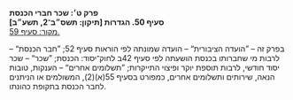 
**פרק ט׳: שכר חברי הכנסת**  
**סעיף 50. הגדרות [תיקון: תשס״ב־2, תשע״ב]**  
[מקור: סעיף 59. ](https://he.wikisource.org/wiki/חוק_הכנסת#סעיף_50)  

 בפרק זה –
”הועדה הציבורית“ – הועדה שמונתה לפי הוראות סעיף 52;
”חבר הכנסת“ – לרבות מי שחברותו בכנסת הושעתה לפי סעיף 42ב לחוק־יסוד: הכנסת;
”שכר“ – שכר יסוד חודשי, לרבות תוספת יוקר ופיצוי התייקרות;
”תשלומים אחרים“ – הענקות, טובות הנאה, שירותים ותשלומים אחרים, כמפורט בסעיף 55(א)(2), המשולמים או הניתנים לחבר הכנסת בתקופת כהונתו. 